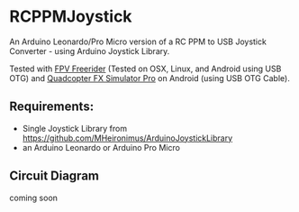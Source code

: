 # RCPPMJoystick
An Arduino Leonardo/Pro Micro version of a RC PPM to USB Joystick Converter - using Arduino Joystick Library.

Tested with [FPV Freerider](https://fpv-freerider.itch.io/fpv-freerider) (Tested on OSX, Linux, and Android using USB OTG) and [Quadcopter FX Simulator Pro](https://play.google.com/store/apps/details?id=com.Creativeworld.QuadcopterFXpro&hl=en) on Android (using USB OTG Cable).

## Requirements:
- Single Joystick Library from https://github.com/MHeironimus/ArduinoJoystickLibrary
- an Arduino Leonardo or Arduino Pro Micro

## Circuit Diagram
coming soon
